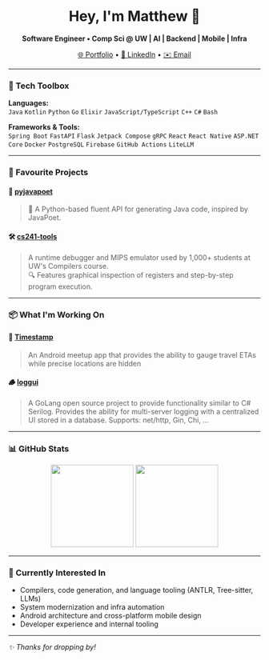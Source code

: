 <h1 align="center">Hey, I'm Matthew 👋</h1>


<p align="center">
  <strong>Software Engineer • Comp Sci @ UW | AI | Backend | Mobile | Infra</strong>
</p>

<p align="center">
  <a href="https://mattheway.com">🌐 Portfolio</a> • 
  <a href="https://www.linkedin.com/in/matthew-au-yeung-652195263/">💼 LinkedIn</a> • 
  <a href="mailto:mw2auyeu@uwaterloo.ca">✉️ Email</a>
</p>

---

### 🧰 Tech Toolbox

**Languages:**  
`Java` `Kotlin` `Python` `Go` `Elixir` `JavaScript/TypeScript` `C++` `C#` `Bash`

**Frameworks & Tools:**  
`Spring Boot` `FastAPI` `Flask` `Jetpack Compose` `gRPC` `React` `React Native` `ASP.NET Core` `Docker` `PostgreSQL` `Firebase` `GitHub Actions` `LiteLLM`

---

### 🚀 Favourite Projects

#### 🧪 [pyjavapoet](https://github.com/M4TTH3/pyjavapoet)
>🧬 A Python-based fluent API for generating Java code, inspired by JavaPoet.  

#### 🛠 [cs241-tools](https://github.com/uw-pluverse/cs241-tools)
> A runtime debugger and MIPS emulator used by 1,000+ students at UW's Compilers course.  
> 🔍 Features graphical inspection of registers and step-by-step program execution.  

---

### 📦 What I'm Working On

#### 📍 [Timestamp](https://github.com/M4TTH3/Timestamp)
> An Android meetup app that provides the ability to gauge travel ETAs while precise locations are hidden

#### 🪵 [loggui](https://github.com/M4TTH3/loggui)
> A GoLang open source project to provide functionality similar to C\# Serilog.
> Provides the ability for multi-server logging with a centralized UI stored in a database.
> Supports: net/http, Gin, Chi, ...

---

### 📊 GitHub Stats

<p align="center">
  <img src="https://github-readme-stats.vercel.app/api?username=M4TTH3&show_icons=true&theme=radical&hide=stars&count_private=true&hide_rank=true" height="165"/>
  <img src="https://github-readme-stats.vercel.app/api/top-langs/?username=M4TTH3&layout=compact&theme=radical&langs_count=6" height="165"/>
</p>

---

### 🧠 Currently Interested In
- Compilers, code generation, and language tooling (ANTLR, Tree-sitter, LLMs)
- System modernization and infra automation
- Android architecture and cross-platform mobile design
- Developer experience and internal tooling

---

_✨ Thanks for dropping by!_

